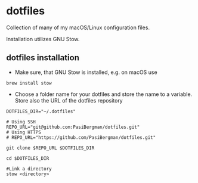 # dotfiles

Collection of many of my macOS/Linux configuration files.

Installation utilizes GNU Stow.

## dotfiles installation

- Make sure, that GNU Stow is installed, e.g. on macOS use

```shell
brew install stow
```

- Choose a folder name for your dotfiles and store the name to a variable.
  Store also the URL of the dotfiles repository

```shell
DOTFILES_DIR="~/.dotfiles"

# Using SSH
REPO_URL="git@github.com:PasiBergman/dotfiles.git"
# Using HTTPS
# REPO_URL="https://github.com/PasiBergman/dotfiles.git"

git clone $REPO_URL $DOTFILES_DIR

cd $DOTFILES_DIR

#Link a directory
stow <directory>

```
